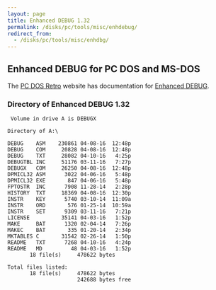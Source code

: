 ```yaml
---
layout: page
title: Enhanced DEBUG 1.32
permalink: /disks/pc/tools/misc/enhdebug/
redirect_from:
  - /disks/pc/tools/misc/enhdbg/
---
```


Enhanced DEBUG for PC DOS and MS-DOS
---

The [PC DOS Retro](https://sites.google.com/site/pcdosretro/) website has documentation for
[Enhanced DEBUG](https://sites.google.com/site/pcdosretro/enhdebug).

### Directory of Enhanced DEBUG 1.32

	 Volume in drive A is DEBUGX     

	Directory of A:\

	DEBUG    ASM    230861 04-08-16  12:48p
	DEBUG    COM     20828 04-08-16  12:48p
	DEBUG    TXT     28082 04-10-16   4:25p
	DEBUGTBL INC     51176 03-11-16   7:27p
	DEBUGX   COM     26250 04-08-16  12:48p
	DPMICL32 ASM      3022 04-06-16   5:48p
	DPMICL32 EXE       847 04-06-16   5:48p
	FPTOSTR  INC      7908 11-28-14   2:28p
	HISTORY  TXT     18369 04-08-16  12:30p
	INSTR    KEY      5740 03-10-14  11:09a
	INSTR    ORD       576 01-25-14  10:59a
	INSTR    SET      9309 03-11-16   7:21p
	LICENSE          35141 04-03-16   1:52p
	MAKE     BAT      1320 02-04-14   7:26p
	MAKEC    BAT       335 01-20-14   2:34p
	MKTABLES C       31542 02-26-14   1:50p
	README   TXT      7268 04-10-16   4:24p
	README   MD         48 04-03-16   1:52p
	       18 file(s)     478622 bytes

	Total files listed:
	       18 file(s)     478622 bytes
	                      242688 bytes free
